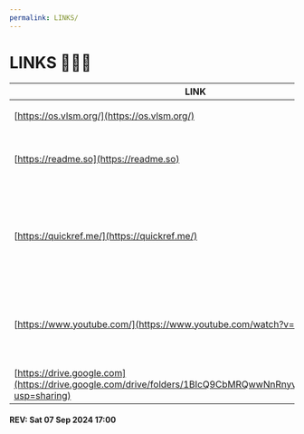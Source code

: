 ```yaml
---
permalink: LINKS/
---
```


# LINKS 🔗🔗🔗
LINK | WHAT | WHY
--- | --- | ---
 | |
[https://os.vlsm.org/](https://os.vlsm.org/) | OS242 | For an OS course
[https://readme.so](https://readme.so) | A website to edit md files like readme.md | For making a good looking md files
[https://quickref.me/](https://quickref.me/) | A quick reference cheat sheet | Good for cheat sheet like bash, regex, awk, and many more
[https://www.youtube.com/](https://www.youtube.com/watch?v=CpTfQ-q6MPU) | A youtube video about linux terminal commands for beginners | Good for beginners (like me :D)
[https://drive.google.com](https://drive.google.com/drive/folders/1BIcQ9CbMRQwwNnRnyvfkaAxrBO04B0L3?usp=sharing) | A few OS digital books | Good for reading further

#### REV: Sat 07 Sep 2024 17:00
